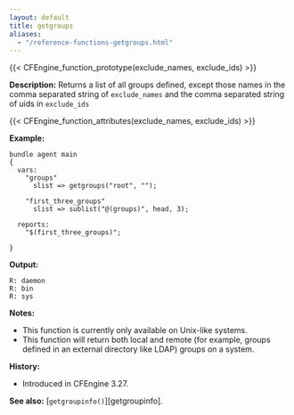 ```yaml
---
layout: default
title: getgroups
aliases:
  - "/reference-functions-getgroups.html"
---
```


{{< CFEngine_function_prototype(exclude_names, exclude_ids) >}}

**Description:** Returns a list of all groups defined, except those names in the comma separated string of `exclude_names` and the comma separated string of uids in `exclude_ids`

{{< CFEngine_function_attributes(exclude_names, exclude_ids) >}}

**Example:**

```cf3
bundle agent main
{
  vars:
    "groups"
      slist => getgroups("root", "");

    "first_three_groups"
      slist => sublist("@(groups)", head, 3);

  reports:
    "$(first_three_groups)";

}
```

**Output:**

```
R: daemon
R: bin
R: sys
```

**Notes:**

- This function is currently only available on Unix-like systems.
- This function will return both local and remote (for example, groups defined in an external directory like LDAP) groups on a system.

**History:**

- Introduced in CFEngine 3.27.

**See also:** [`getgroupinfo()`][getgroupinfo].
